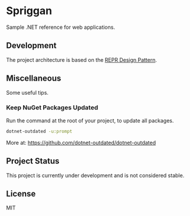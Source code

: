 # Spriggan

Sample .NET reference for web applications.

## Development

The project architecture is based on the [REPR Design Pattern](https://deviq.com/design-patterns/repr-design-pattern).

## Miscellaneous

Some useful tips.

### Keep NuGet Packages Updated

Run the command at the root of your project, to update all packages.

```sh
dotnet-outdated -u:prompt
```

More at: https://github.com/dotnet-outdated/dotnet-outdated

## Project Status

This project is currently under development and is not considered stable.

## License

MIT
